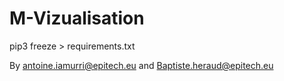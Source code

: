 # M-Vizualisation
pip3 freeze > requirements.txt

By antoine.iamurri@epitech.eu and Baptiste.heraud@epitech.eu

